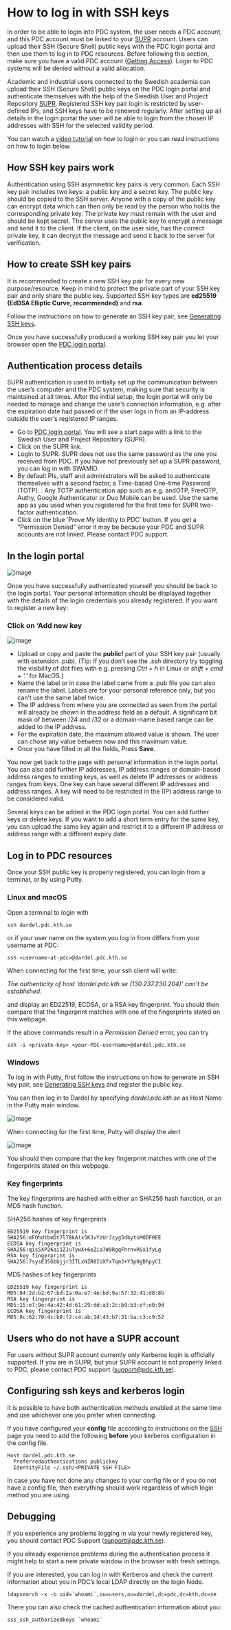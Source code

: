 

# How to log in with SSH keys

In order to be able to login into PDC system, the user needs a PDC account, and this PDC account must be linked
to your [SUPR](https://supr.naiss.se/) account.
Users can upload their SSH (Secure Shell) public keys with the PDC login portal and then use them to log in to PDC resources.
Before following this section, make sure you have a valid PDC account ([Getting Access](../getting_access/get_access.md)).
Login to PDC systems will be denied without a valid allocation.

Academic and industrial users connected to the Swedish academia can upload their SSH (Secure Shell) public keys on the PDC login portal and
authenticate themselves with the help of the Swedish User and Project Repository [SUPR](https://supr.naiss.se/).
Registered SSH key pair login is restricted by user-defined IPs, and SSH keys have to be renewed regularly.
After setting up all details in the login portal the user will be able to login from the chosen IP addresses with SSH for the selected validity period.

You can watch a [video tutorial](https://play.kth.se/media/login_dardel/0_6xdjxrjr) on how to login or you can read instructions on how to login below.

## How SSH key pairs work

Authentication using SSH asymmetric key pairs is very common. Each SSH key pair includes two keys: a public key and a secret key. The public key should be copied to the SSH server. Anyone with a copy of the public key can encrypt data which can then only be read by the person who holds the corresponding private key. The private key must remain with the user and should be kept secret.
The server uses the public key to encrypt a message and send it to the client. If the client, on the user side, has the correct private key, it can decrypt the message and send it back to the server for verification.

## How to create SSH key pairs

It is recommended to create a new SSH key pair for every new purpose/resource. Keep in mind to protect the private part of your SSH key pair and only share the public key. Supported SSH key types are **ed25519 (EdDSA Elliptic Curve, recommended)** and **rsa**.

Follow the instructions on how to generate an SSH key pair, see [Generating SSH keys](ssh_keys.md).

Once you have successfully produced a working SSH key pair you let your browser open the
[PDC login portal](https://loginportal.pdc.kth.se/).

## Authentication process details

SUPR authentication is used to initially set up the communication between the user’s computer and the PDC system, making sure that security is maintained at all times.
After the initial setup, the login portal will only be needed to manage and change the user’s connection information, e.g. after the expiration date had passed or if the user logs in from an IP-address outside the user’s registered IP ranges.

* Go to [PDC login portal](https://loginportal.pdc.kth.se/). You will see a start page with a link to the Swedish User and Project Repository (SUPR).
* Click on the SUPR link.
* Login to SUPR. SUPR does not use the same password as the one you received from PDC. If you have not previously set up a SUPR password, you can log in with SWAMID.
* By default PIs, staff and administrators will be asked to authenticate themselves with a second factor, a Time-based One-time Password (TOTP).
  : Any TOTP authentication app such as e.g. andOTP, FreeOTP, Authy, Google Authenticator or Duo Mobile can be used.
    Use the same app as you used when you registered for the first time for SUPR two-factor authentication.
* Click on the blue ‘Prove My Identity to PDC’ button. If you get a “Permission Denied” error it may be because your PDC and SUPR accounts are not linked. Please contact PDC support.

## In the login portal

![image](../static/images/Dardel_SSH/portal_addkey0.png)

Once you have successfully authenticated yourself you should be back to the login portal.
Your personal information should be displayed together with the details of the login credentials you already registered.
If you want to register a new key:

### Click on ‘Add new key 

![image](../static/images/Dardel_SSH/portal_addkey1.png)

* Upload or copy and paste the **public!** part of your SSH key pair (usually with extension .pub). (Tip: If you don’t see the  *.ssh* directory try toggling the visibility of dot files with e.g. pressing *Ctrl + h* in Linux or *shift + cmd + ‘.’* for MacOS.)
* Name the label or in case the label came from a .pub file you can also rename the label. Labels are for your personal reference only, but you can’t use the same label twice.
* The IP address from where you are connected as seen from the portal will already be shown in the address field as a default. A significant bit mask of between /24 and /32 or a domain-name based range can be added to the IP address.
* For the expiration date, the maximum allowed value is shown. The user can chose any value between now and this maximum value.
* Once you have filled in all the fields, Press **Save**.

You now get back to the page with personal information in the login portal. You can also add further IP addresses, IP address ranges or domain-based address ranges to existing keys, as well as delete IP addresses or address ranges from keys. One key can have several different IP addresses and address ranges. A key will need to be restricted in the (IP) address range to be considered valid.

Several keys can be added in the PDC login portal. You can add further keys or delete keys. If you want to add a short term entry for the same key, you can upload the same key again and restrict it to a different IP address or address range with a different expiry date.

## Log in to PDC resources

Once your SSH public key is properly registered, you can login from a terminal, or by using Putty.

### Linux and macOS

Open a terminal to login with

```text
ssh dardel.pdc.kth.se
```

or if your user name on the system you log in from differs from your username at PDC:

```text
ssh <username-at-pdc>@dardel.pdc.kth.se
```

When connecting for the first time, your ssh client will write:

*The authenticity of host ‘dardel.pdc.kth.se (130.237.230.204)’ can’t be established.*

and display an ED22519, ECDSA, or a RSA key fingerprint. You should then compare that the fingerprint matches with one of the fingerprints stated on this webpage.

If the above commands result in a _Permission Denied_ error, you can try
```
ssh -i <private-key> <your-PDC-username>@dardel.pdc.kth.se
```

### Windows

To log in with Putty, first follow the instructions on how to generate an SSH key pair, see [Generating SSH keys](ssh_keys.md) and register the public key.

You can then log in to Dardel by specifying *dardel.pdc.kth.se* as Host Name in the Putty main window.

![image](../static/images/Dardel_SSH/Putty-dardel.png)

When connecting for the first time, Putty will display the alert

![image](../static/images/Dardel_SSH/Putty-hostkey-alert.png)

You should then compare that the key fingerprint matches with one of the fingerprints stated on this webpage.

### Key fingerprints

The key fingerprints are hashed with either an SHA256 hash function, or an MD5 hash function.

SHA256 hashes of key fingerprints

```text
ED25519 key fingerprint is SHA256:mFOhdtbmDt7lT8kAtx5KJvYzUrJzyg5dbytsMODF0EE
ECDSA key fingerprint is SHA256:qisSXP26ai1ZJuTywX+6eZia7W9RgqFhrnvRSx1fyLg
RSA key fingerprint is SHA256:7sysEJ5Gbbjjr3ITLxNZR8IUXfxTqmJ+Y3p0gDhpyCI
```

MD5 hashes of key fingerprints

```text
ED25519 key fingerprint is MD5:84:2d:b2:67:bd:2a:0a:e7:4e:bd:9a:57:32:41:d8:8b
RSA key fingerprint is MD5:15:e7:9e:4a:42:4d:61:29:dd:a3:2c:b9:b3:ef:e0:9d
ECDSA key fingerprint is MD5:8c:62:70:4c:b8:f2:c4:ab:14:43:b7:31:ba:c3:c9:52
```

## Users who do not have a SUPR account

For users without SUPR account currently only Kerberos login is officially supported. If you are in SUPR, but your SUPR account is not properly linked to PDC, please contact PDC support ([support@pdc.kth.se](mailto:support@pdc.kth.se)).

## Configuring ssh keys and kerberos login

It is possible to have both authentication methods enabled at the same time and use whichever one you prefer when connecting.

If you have configured your **config** file according to instructions on the [SSH](configuration.md#ssh) page
you need to add the following **before** your kerberos configuration in the config file.

```text
Host dardel.pdc.kth.se
  Preferredauthentications publickey
  IdentityFile ~/.ssh/<PRIVATE SSH FILE>
```

In case you have not done any changes to your config file or if you do not have a config file, then everything should
work regardless of which login method you are using.

## Debugging

If you experience any problems logging in via your newly registered key, you should contact PDC Support ([support@pdc.kth.se](mailto:support@pdc.kth.se)).

If you already experience problems during the authentication process it might help to start a new private window in the browser with fresh settings.

If you are interested, you can log in with Kerberos and check the current information about you in PDC’s local LDAP directly on the login Node.

```text
ldapsearch -x -b uid=`whoami`,ou=users,ou=dardel,dc=pdc,dc=kth,dc=se
```

There you can also check the cached authentication information about you:

```text
sss_ssh_authorizedkeys `whoami`
```
